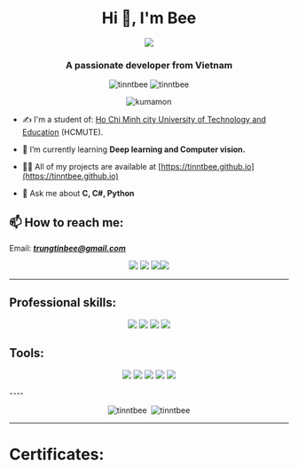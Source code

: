 <h1 align="center">Hi 👋, I'm Bee</h1>
<p align="center"><img src="https://img.icons8.com/color/48/000000/vietnam-circular.png"/></p>
<h3 align="center">A passionate developer from Vietnam </h3>

<p align="center"> <img src="https://komarev.com/ghpvc/?username=tinntbee" alt="tinntbee" /> <img src="https://badges.pufler.dev/repos/TienNHM" alt="tinntbee" /> </p>

<p align="center"> <img src="https://raw.githubusercontent.com/wayou/t-rex-runner/gh-pages/assets/kumamon-runner.gif" alt="kumamon" /></p>

- ✍ I'm a student of: [Ho Chi Minh city University of Technology and Education](https://hcmute.edu.vn) (HCMUTE).

- 🌱 I’m currently learning **Deep learning and Computer vision.**

- 👨‍💻 All of my projects are available at [https://tinntbee.github.io](https://tinntbee.github.io)

- 💬 Ask me about **C, C#, Python**

## 📫 How to reach me:
Email: [***trungtinbee@gmail.com***](mailto:trungtinbee@gmail.com)
<p align="center">
  <a href="https://www.facebook.com/tin.27" alt="Facebook"><img src="https://img.icons8.com/fluent/48/000000/facebook-new.png" target="_blank" /></a> <a href="https://github.com/tinntbee" alt="Github"><img src="https://img.icons8.com/fluent/48/000000/github.png"/></a> <a href="https://www.youtube.com/channel/UC3X9wOHoePwdODTygwwogiQ" alt="Youtube channel" target="_blank" ><img src="https://img.icons8.com/fluent/48/000000/youtube-play.png"/></a><a href="https://linkedin.com/in/tinntbee" target="_blank"><img src="https://img.icons8.com/fluent/48/000000/linkedin.png"/></a>
</p>

-----

## Professional skills:
<p align="center"> 
  <img src="https://img.icons8.com/color/48/000000/c-programming.png"/>
  <img src="https://img.icons8.com/color/48/000000/c-plus-plus-logo.png"/>
  <img src="https://img.icons8.com/color/48/000000/c-sharp-logo.png"/>
  <img src="https://img.icons8.com/color/48/000000/java-coffee-cup-logo.png"/>
</p>

## Tools:
<p align="center">
  <img src="https://img.icons8.com/color/48/000000/git.png"/>
  <img src="https://img.icons8.com/color/48/000000/github-2.png"/>
  <img src="https://img.icons8.com/color/48/000000/visual-studio-code-2019.png"/>
  <img src="https://img.icons8.com/color/48/000000/visual-studio-2019.png"/>
  <img src="https://img.icons8.com/color/48/000000/trello.png"/>
</p>
----

<p align="center">
  <img src="https://github-readme-stats.vercel.app/api/top-langs/?username=tinntbee&layout=compact&hide=CSS&langs_count=10&custom_title=Top%20ngôn%20ngữ%20được%20dùng" alt="tinntbee" />&nbsp;
  <img src="https://github-readme-stats.vercel.app/api?username=tinnbee&show_icons=true&count_private=true&include_all_commits=true&custom_title=Hoạt%20động%20trên%20Github" alt="tinntbee" />
</p>


----

# Certificates:
